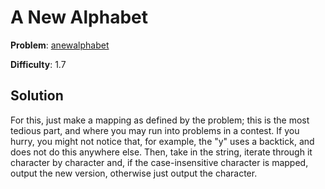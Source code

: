 # A New Alphabet

**Problem**: [anewalphabet](https://open.kattis.com/problems/anewalphabet)

**Difficulty**: 1.7

## Solution

For this, just make a mapping as defined by the problem; this is the most tedious part, and where you may run into problems in a contest. If you hurry, you might not notice that, for example, the "y" uses a backtick, and does not do this anywhere else. Then, take in the string, iterate through it character by character and, if the case-insensitive character is mapped, output the new version, otherwise just output the character.

